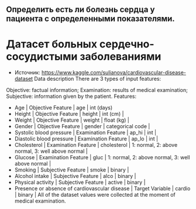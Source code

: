 ## Определить есть ли болезнь сердца у пациента с определенными показателями.

# Датасет больных сердечно-сосудистыми заболеваниями

- Источник: https://www.kaggle.com/sulianova/cardiovascular-disease-dataset
Data description
There are 3 types of input features:

Objective: factual information;
Examination: results of medical examination;
Subjective: information given by the patient.
Features:

- Age | Objective Feature | age | int (days)
- Height | Objective Feature | height | int (cm) |
- Weight | Objective Feature | weight | float (kg) |
- Gender | Objective Feature | gender | categorical code |
- Systolic blood pressure | Examination Feature | ap_hi | int |
- Diastolic blood pressure | Examination Feature | ap_lo | int |
- Cholesterol | Examination Feature | cholesterol | 1: normal, 2: above normal, 3: well above normal |
- Glucose | Examination Feature | gluc | 1: normal, 2: above normal, 3: well above normal |
- Smoking | Subjective Feature | smoke | binary |
- Alcohol intake | Subjective Feature | alco | binary |
- Physical activity | Subjective Feature | active | binary |
- Presence or absence of cardiovascular disease | Target Variable | cardio | binary |
All of the dataset values were collected at the moment of medical examination.
